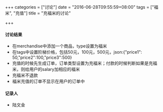 +++
categories = ["讨论"]
date = "2016-06-28T09:55:59+08:00"
tags = ["福米", "充值"]
title = "充福米的讨论"

+++

#### 讨论结果

* 在merchandise中添加一个商品，type设置为福米
* 在tags中设置阶梯价格，包括50元，100元，500元，json:{"price1": 50,"price2":100,"price3":500}
* 充值的时候先生成订单，订单类型设置为充福米；付款的时候判断如果是充福米，则给用户的salary加相应的福米
* 充福米不退款
* 福米充值的订单不显示在用户的订单中

#### 记录人

* 陆文金
